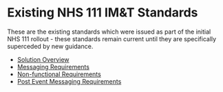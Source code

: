 # Existing NHS 111 IM&T Standards

These are the existing standards which were issued as part of the initial NHS 111 rollout - these standards remain current until they are specifically superceded by new guidance.

- [Solution Overview](solution_overview.md)
- [Messaging Requirements](messaging_requirements.md)
- [Non-functional Requirements](nonfunc_requirements.md)
- [Post Event Messaging Requirements](post-event-messaging.md)
